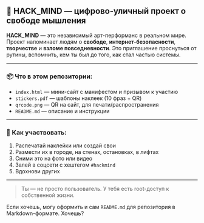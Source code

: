 ## 🧠 HACK\_MIND — цифрово-уличный проект о свободе мышления

**HACK\_MIND** — это независимый арт-перформанс в реальном мире.
Проект напоминает людям о **свободе**, **интернет-безопасности**, **творчестве** и **взломе повседневности**.
Это приглашение проснуться от рутины, вспомнить, кем ты был до того, как стал частью системы.

---

### 📦 Что в этом репозитории:

* `index.html` — мини-сайт с манифестом и призывом к участию
* `stickers.pdf` — шаблоны наклеек (10 фраз + QR)
* `qrcode.png` — QR на сайт, для печати/распространения
* `README.md` — описание и инструкции

---

### 📢 Как участвовать:

1. Распечатай наклейки или создай свои
2. Размести их в городе, на стенах, остановках, в лифтах
3. Сними это на фото или видео
4. Залей в соцсети с хештегом `#hackmind`
5. Вдохнови других

---

> Ты — не просто пользователь.
> У тебя есть root-доступ к собственной жизни.

Если хочешь, могу оформить и сам `README.md` для репозитория в Markdown-формате. Хочешь?
    
